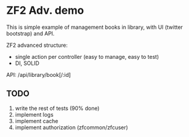 ZF2 Adv. demo
=======================

This is simple example of management books in library, with UI (twitter bootstrap) and API.

ZF2 advanced structure:
- single action per controller (easy to manage, easy to test)
- DI, SOLID

API:
/api/library/book[/:id]

TODO
-----------------------
1. write the rest of tests (90% done)
2. implement logs
3. implement cache
4. implement authorization (zfcommon/zfcuser)
